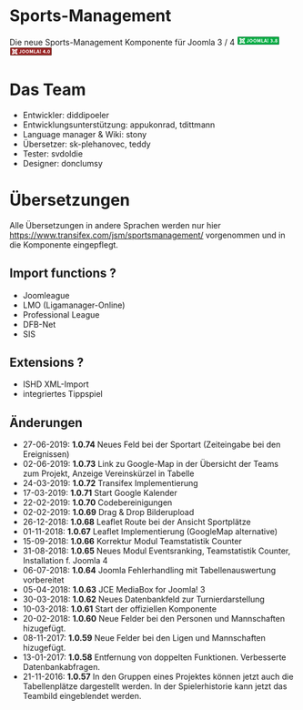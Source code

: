 Sports-Management
================

Die neue Sports-Management Komponente für Joomla 3 / 4 ![Joomla 3.8](https://github.com/diddipoeler/sportsmanagement/blob/master/media/com_sportsmanagement/jl_images/Compat_icon_3_8_long.png) ![Joomla 4](https://github.com/diddipoeler/sportsmanagement/blob/master/media/com_sportsmanagement/jl_images/Compat_icon_4_0_long.png) 

Das Team
================
* Entwickler: diddipoeler
* Entwicklungsunterstützung: appukonrad, tdittmann
* Language manager & Wiki: stony
* Übersetzer: sk-plehanovec, teddy
* Tester: svdoldie
* Designer: donclumsy

Übersetzungen
================
Alle Übersetzungen in andere Sprachen werden nur hier https://www.transifex.com/jsm/sportsmanagement/
vorgenommen und in die Komponente eingepflegt.

Import functions ?
---------------------
* Joomleague
* LMO (Ligamanager-Online)
* Professional League
* DFB-Net
* SIS 

Extensions ?
---------------------
* ISHD XML-Import
* integriertes Tippspiel

Änderungen
---------------------
*   27-06-2019: **1.0.74** Neues Feld bei der Sportart (Zeiteingabe bei den Ereignissen)
*   02-06-2019: **1.0.73** Link zu Google-Map in der Übersicht der Teams zum Projekt, Anzeige Vereinskürzel in Tabelle
*   24-03-2019: **1.0.72** Transifex Implementierung
*   17-03-2019: **1.0.71** Start Google Kalender
*   22-02-2019: **1.0.70** Codebereinigungen
*   02-02-2019: **1.0.69** Drag & Drop Bilderupload
*   26-12-2018: **1.0.68** Leaflet Route bei der Ansicht Sportplätze
*   01-11-2018: **1.0.67** Leaflet Implementierung (GoogleMap alternative)
*   15-09-2018: **1.0.66** Korrektur Modul Teamstatistik Counter
*   31-08-2018: **1.0.65** Neues Modul Eventsranking, Teamstatistik Counter, Installation f. Joomla 4
*   06-07-2018: **1.0.64** Joomla Fehlerhandling mit Tabellenauswertung vorbereitet
*   05-04-2018: **1.0.63** JCE MediaBox for Joomla! 3
*   30-03-2018: **1.0.62** Neues Datenbankfeld zur Turnierdarstellung
*   10-03-2018: **1.0.61** Start der offiziellen Komponente
*   20-02-2018: **1.0.60** Neue Felder bei den Personen und Mannschaften hizugefügt.
*   08-11-2017: **1.0.59** Neue Felder bei den Ligen und Mannschaften hizugefügt.
*   13-01-2017: **1.0.58** Entfernung von doppelten Funktionen. Verbesserte Datenbankabfragen.
*   21-11-2016: **1.0.57** In den Gruppen eines Projektes können jetzt auch die Tabellenplätze dargestellt werden. In der Spielerhistorie kann jetzt das Teambild eingeblendet werden.

